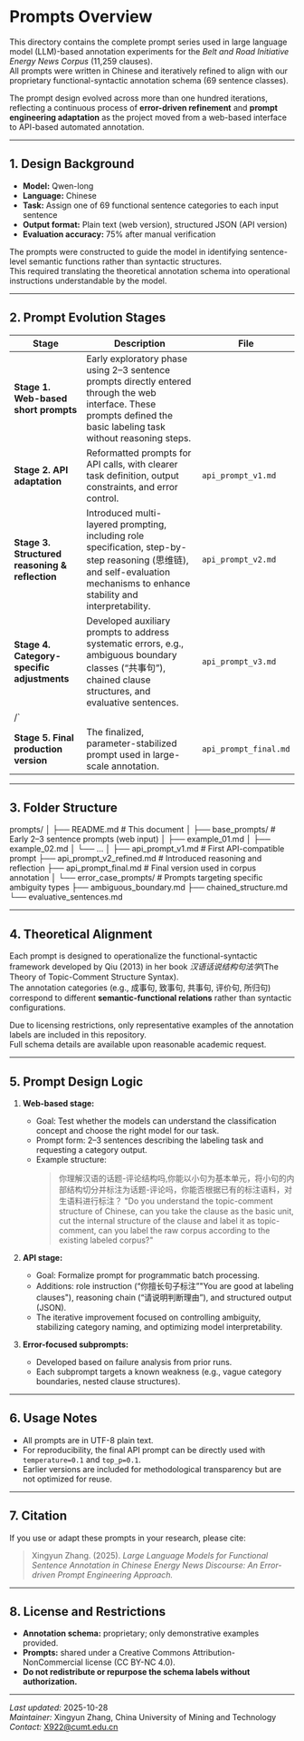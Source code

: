 # Prompts Overview

This directory contains the complete prompt series used in large language model (LLM)-based annotation experiments for the *Belt and Road Initiative Energy News Corpus* (11,259 clauses).  
All prompts were written in Chinese and iteratively refined to align with our proprietary functional-syntactic annotation schema (69 sentence classes).

The prompt design evolved across more than one hundred iterations, reflecting a continuous process of **error-driven refinement** and **prompt engineering adaptation** as the project moved from a web-based interface to API-based automated annotation.

---

## 1. Design Background

- **Model:** Qwen-long 
- **Language:** Chinese  
- **Task:** Assign one of 69 functional sentence categories to each input sentence  
- **Output format:** Plain text (web version), structured JSON (API version)  
- **Evaluation accuracy:** 75% after manual verification

The prompts were constructed to guide the model in identifying sentence-level semantic functions rather than syntactic structures.  
This required translating the theoretical annotation schema into operational instructions understandable by the model.

---

## 2. Prompt Evolution Stages

| Stage | Description | File |
|--------|--------------|------|
| **Stage 1. Web-based short prompts** | Early exploratory phase using 2–3 sentence prompts directly entered through the web interface. These prompts defined the basic labeling task without reasoning steps. 
| **Stage 2. API adaptation** | Reformatted prompts for API calls, with clearer task definition, output constraints, and error control. | `api_prompt_v1.md` |
| **Stage 3. Structured reasoning & reflection** | Introduced multi-layered prompting, including role specification, step-by-step reasoning (思维链), and self-evaluation mechanisms to enhance stability and interpretability. | `api_prompt_v2.md` |
| **Stage 4. Category-specific adjustments** | Developed auxiliary prompts to address systematic errors, e.g., ambiguous boundary classes (“共事句”), chained clause structures, and evaluative sentences. | `api_prompt_v3.md` |
/` |
| **Stage 5. Final production version** | The finalized, parameter-stabilized prompt used in large-scale annotation. | `api_prompt_final.md` |

---

## 3. Folder Structure

prompts/
│
├── README.md # This document
│
├── base_prompts/ # Early 2–3 sentence prompts (web input)
│ ├── example_01.md
│ ├── example_02.md
│ └── ...
│
├── api_prompt_v1.md # First API-compatible prompt
├── api_prompt_v2_refined.md # Introduced reasoning and reflection
├── api_prompt_final.md # Final version used in corpus annotation
│
└── error_case_prompts/ # Prompts targeting specific ambiguity types
├── ambiguous_boundary.md
├── chained_structure.md
└── evaluative_sentences.md


---

## 4. Theoretical Alignment

Each prompt is designed to operationalize the functional-syntactic framework developed by Qiu (2013) in her book *汉语话说结构句法学*(The Theory of Topic-Comment Structure Syntax).  
The annotation categories (e.g., 成事句, 致事句, 共事句, 评价句, 所归句) correspond to different **semantic-functional relations** rather than syntactic configurations.

Due to licensing restrictions, only representative examples of the annotation labels are included in this repository.  
Full schema details are available upon reasonable academic request.

---

## 5. Prompt Design Logic

1. **Web-based stage:**  
   - Goal: Test whether the models can understand the classification concept and choose the right model for our task.  
   - Prompt form: 2–3 sentences describing the labeling task and requesting a category output.  
   - Example structure:  
     > 你理解汉语的话题-评论结构吗,你能以小句为基本单元，将小句的内部结构切分并标注为话题-评论吗，你能否根据已有的标注语料，对生语料进行标注？
     "Do you understand the topic-comment structure of Chinese, can you take the clause as the basic unit, cut the internal structure of the clause and label it as topic-comment, can you label the raw corpus according to the existing labeled corpus?"

2. **API stage:**  
   - Goal: Formalize prompt for programmatic batch processing.  
   - Additions: role instruction (“你擅长句子标注”"You are good at labeling clauses"), reasoning chain (“请说明判断理由”), and structured output (JSON).  
   - The iterative improvement focused on controlling ambiguity, stabilizing category naming, and optimizing model interpretability.

3. **Error-focused subprompts:**  
   - Developed based on failure analysis from prior runs.  
   - Each subprompt targets a known weakness (e.g., vague category boundaries, nested clause structures).

---

## 6. Usage Notes

- All prompts are in UTF-8 plain text.  
- For reproducibility, the final API prompt can be directly used with `temperature=0.1` and `top_p=0.1`.  
- Earlier versions are included for methodological transparency but are not optimized for reuse.

---

## 7. Citation

If you use or adapt these prompts in your research, please cite:

> Xingyun Zhang. (2025). *Large Language Models for Functional Sentence Annotation in Chinese Energy News Discourse: An Error-driven Prompt Engineering Approach.*

---

## 8. License and Restrictions

- **Annotation schema:** proprietary; only demonstrative examples provided.  
- **Prompts:** shared under a Creative Commons Attribution-NonCommercial license (CC BY-NC 4.0).  
- **Do not redistribute or repurpose the schema labels without authorization.**

---

*Last updated:* 2025-10-28  
*Maintainer:* Xingyun Zhang, China University of Mining and Technology
*Contact:* X922@cumt.edu.cn
